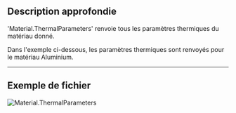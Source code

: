 ## Description approfondie
'Material.ThermalParameters' renvoie tous les paramètres thermiques du matériau donné.

Dans l'exemple ci-dessous, les paramètres thermiques sont renvoyés pour le matériau Aluminium.
___
## Exemple de fichier

![Material.ThermalParameters](./Revit.Elements.Material.ThermalParameters_img.jpg)
